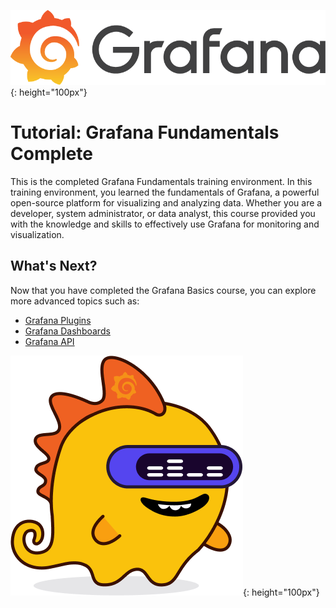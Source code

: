 
![Grafana Logo](../assets/grafana_logo.png){: height="100px"}

# Tutorial: Grafana Fundamentals Complete
This is the completed Grafana Fundamentals training environment. In this training environment, you learned the fundamentals of Grafana, a powerful open-source platform for visualizing and analyzing data. Whether you are a developer, system administrator, or data analyst, this course provided you with the knowledge and skills to effectively use Grafana for monitoring and visualization.

## What's Next?
Now that you have completed the Grafana Basics course, you can explore more advanced topics such as:
- [Grafana Plugins](https://grafana.com/grafana/plugins)
- [Grafana Dashboards](https://grafana.com/docs/grafana/latest/dashboards)
- [Grafana API](https://grafana.com/docs/grafana/latest/http_api)

![Grot](../assets/grot-4.png){: height="100px"}
